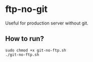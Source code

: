 # ftp-no-git
Useful for production server without git.

## How to run?
```
sudo chmod +x git-no-ftp.sh
./git-no-ftp.sh
```
